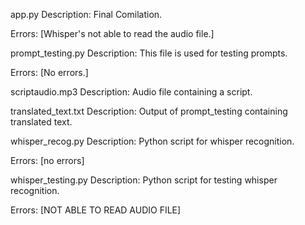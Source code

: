 app.py
Description: Final Comilation.

Errors: [Whisper's not able to read the audio file.]

prompt_testing.py
Description: This file is used for testing prompts.

Errors: [No errors.]

scriptaudio.mp3
Description: Audio file containing a script.

translated_text.txt
Description: Output of prompt_testing containing translated text.

whisper_recog.py
Description: Python script for whisper recognition.

Errors: [no errors]

whisper_testing.py
Description: Python script for testing whisper recognition.

Errors: [NOT ABLE TO READ AUDIO FILE]
